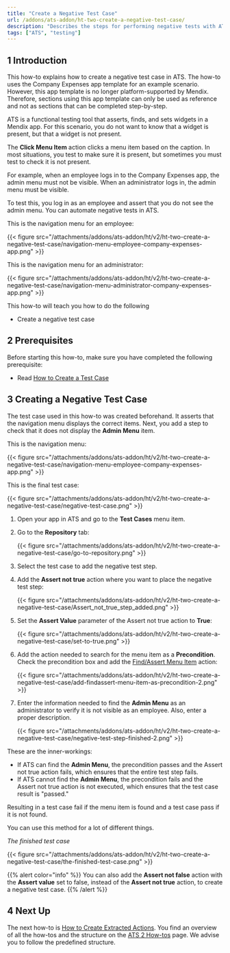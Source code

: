```yaml
---
title: "Create a Negative Test Case"
url: /addons/ats-addon/ht-two-create-a-negative-test-case/
description: "Describes the steps for performing negative tests with ATS."
tags: ["ATS", "testing"]
---
```


## 1 Introduction

This how-to explains how to create a negative test case in ATS. The how-to uses the Company Expenses app template for an example scenario. However, this app template is no longer platform-supported by Mendix. Therefore, sections using this app template can only be used as reference and not as sections that can be completed step-by-step.

ATS is a functional testing tool that asserts, finds, and sets widgets in a Mendix app. For this scenario, you do not want to know that a widget is present, but that a widget is not present.

The **Click Menu Item** action clicks a menu item based on the caption. In most situations, you test to make sure it is present, but sometimes you must test to check it is not present.

For example, when an employee logs in to the Company Expenses app, the admin menu must not be visible. When an administrator logs in, the admin menu must be visible. 

To test this, you log in as an employee and assert that you do not see the admin menu. You can automate negative tests in ATS.

This is the navigation menu for an employee:

{{< figure src="/attachments/addons/ats-addon/ht/v2/ht-two-create-a-negative-test-case/navigation-menu-employee-company-expenses-app.png" >}}

This is the navigation menu for an administrator:

{{< figure src="/attachments/addons/ats-addon/ht/v2/ht-two-create-a-negative-test-case/navigation-menu-administrator-company-expenses-app.png" >}}

This how-to will teach you how to do the following

* Create a negative test case

## 2 Prerequisites

Before starting this how-to, make sure you have completed the following prerequisite:

* Read [How to Create a Test Case](/addons/ats-addon/ht-two-create-a-test-case/)

## 3 Creating a Negative Test Case

The test case used in this how-to was created beforehand. It asserts that the navigation menu displays the correct items. Next, you add a step to check that it does not display the **Admin Menu** item.

This is the navigation menu:

{{< figure src="/attachments/addons/ats-addon/ht/v2/ht-two-create-a-negative-test-case/navigation-menu-employee-company-expenses-app.png" >}}

This is the final test case:

{{< figure src="/attachments/addons/ats-addon/ht/v2/ht-two-create-a-negative-test-case/negative-test-case.png" >}}

1. Open your app in ATS and go to the **Test Cases** menu item.
2. Go to the **Repository** tab:

    {{< figure src="/attachments/addons/ats-addon/ht/v2/ht-two-create-a-negative-test-case/go-to-repository.png" >}}

3. Select the test case to add the negative test step.
4. Add the **Assert not true** action where you want to place the negative test step:

    {{< figure src="/attachments/addons/ats-addon/ht/v2/ht-two-create-a-negative-test-case/Assert_not_true_step_added.png" >}}

5. Set the **Assert Value** parameter of the Assert not true action to **True**:

    {{< figure src="/attachments/addons/ats-addon/ht/v2/ht-two-create-a-negative-test-case/set-to-true.png" >}}

6. Add the action needed to search for the menu item as a **Precondition**. Check the precondition box and add the [Find/Assert Menu Item](/addons/ats-addon/rg-one-findassert-menu-item/) action:

    {{< figure src="/attachments/addons/ats-addon/ht/v2/ht-two-create-a-negative-test-case/add-findassert-menu-item-as-precondition-2.png" >}}

7. Enter the information needed to find the **Admin Menu** as an administrator to verify it is not visible as an employee. Also, enter a proper description.

    {{< figure src="/attachments/addons/ats-addon/ht/v2/ht-two-create-a-negative-test-case/negative-test-step-finished-2.png" >}}

These are the inner-workings:

* If ATS can find the **Admin Menu**, the precondition passes and the Assert not true action fails, which ensures that the entire test step fails.
* If ATS cannot find the **Admin Menu**, the precondition fails and the Assert not true action is not executed, which ensures that the test case result is "passed."

Resulting in a test case fail if the menu item is found and a test case pass if it is not found. 

You can use this method for a lot of different things. 

*The finished test case*

{{< figure src="/attachments/addons/ats-addon/ht/v2/ht-two-create-a-negative-test-case/the-finished-test-case.png" >}}

{{% alert color="info" %}}
You can also add the **Assert not false** action with the **Assert value** set to false, instead of the **Assert not true** action, to create a negative test case.
{{% /alert %}}

## 4 Next Up

The next how-to is [How to Create Extracted Actions](/addons/ats-addon/ht-two-create-extracted-actions/). You find an overview of all the how-tos and the structure on the [ATS 2 How-tos](/addons/ats-addon/ht-two/) page. We advise you to follow the predefined structure.
